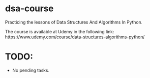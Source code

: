 # dsa-course
Practicing the lessons of Data Structures And Algorithms In Python.

The course is available at Udemy in the following link:
https://www.udemy.com/course/data-structures-algorithms-python/

# TODO:
* No pending tasks.